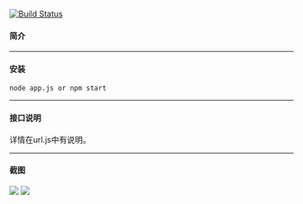 [![Build Status](https://travis-ci.org/wslongchen/fullstack-api.svg?branch=master)](https://travis-ci.org/wslongchen/fullstack-api)

#### 简介

**********************************************************
#### 安装
```
node app.js or npm start
```

**********************************************************

#### 接口说明
详情在url.js中有说明。

**********************************************************
#### 截图
<img src="https://github.com/wslongchen/fullstack-api/blob/master/%E6%88%AA%E5%9B%BE/index.png"/>
<img src="https://github.com/wslongchen/fullstack-api/blob/master/%E6%88%AA%E5%9B%BE/manage.png"/>
